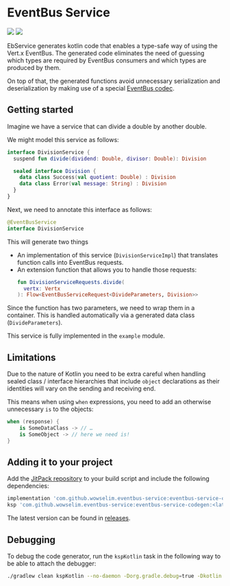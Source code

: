 # EventBus Service
[![](https://jitpack.io/v/wowselim/eventbus-service.svg)](https://jitpack.io/#wowselim/eventbus-service)
[![](https://github.com/wowselim/eventbus-service/workflows/Tests/badge.svg)](https://github.com/wowselim/eventbus-service)

EbService generates kotlin code that enables
a type-safe way of using the Vert.x EventBus.
The generated code eliminates the need of guessing
which types are required by EventBus consumers and
which types are produced by them.

On top of that, the generated functions avoid
unnecessary serialization and deserialization by
making use of a special
[EventBus codec](https://dev.to/sip3/how-to-extend-vert-x-eventbus-api-to-save-on-serialization-3akf).

## Getting started
Imagine we have a service that can divide a
double by another double.

We might model this service as follows:
```kotlin
interface DivisionService {
  suspend fun divide(dividend: Double, divisor: Double): Division

  sealed interface Division {
    data class Success(val quotient: Double) : Division
    data class Error(val message: String) : Division
  }
}
```

Next, we need to annotate this interface as follows:
```kotlin
@EventBusService
interface DivisionService
```

This will generate two things
* An implementation of this service (`DivisionServiceImpl`) that translates function
  calls into EventBus requests.
* An extension function that allows you to handle those requests:
  ```kotlin
  fun DivisionServiceRequests.divide(
    vertx: Vertx
  ): Flow<EventBusServiceRequest<DivideParameters, Division>>
  ```

Since the function has two parameters, we need to wrap them in a container. This is handled automatically
via a generated data class (`DivideParameters`).

This service is fully implemented in the `example` module.

## Limitations

Due to the nature of Kotlin you need to be extra careful
when handling sealed class / interface hierarchies that
include `object` declarations as their identities will
vary on the sending and receiving end.

This means when using `when` expressions, you need to add
an otherwise unnecessary `is` to the objects:

```kotlin
when (response) {
    is SomeDataClass -> // …
    is SomeObject -> // here we need is!
}
```

## Adding it to your project

Add the [JitPack repository](https://jitpack.io/#wowselim/eventbus-service) to your build script and include the
following dependencies:

```groovy
implementation 'com.github.wowselim.eventbus-service:eventbus-service-core:<latestVersion>'
ksp 'com.github.wowselim.eventbus-service:eventbus-service-codegen:<latestVersion>'
```

The latest version can be found in [releases](https://github.com/wowselim/eventbus-service/releases).

## Debugging

To debug the code generator, run the `kspKotlin` task in the following way to be able to attach the debugger:

```bash
./gradlew clean kspKotlin --no-daemon -Dorg.gradle.debug=true -Dkotlin.compiler.execution.strategy="in-process" -Dkotlin.daemon.jvm.options="-Xdebug,-Xrunjdwp:transport=dt_socket\,address=5005\,server=y\,suspend=n"
```
